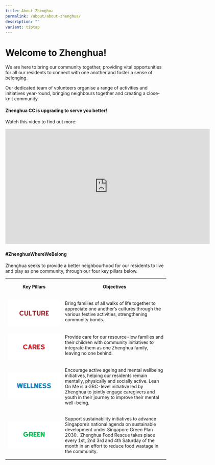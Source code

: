 ```yaml
---
title: About Zhenghua
permalink: /about/about-zhenghua/
description: ""
variant: tiptap
---
```

<h1>Welcome to Zhenghua!</h1><p>We are here to bring our community together, providing vital opportunities for all our residents to connect with one another and foster a sense of belonging.</p><p>Our dedicated team of volunteers organise a range of activities and initiatives year-round, bringing neighbours together and creating a close-knit community.</p><p></p><h4>Zhenghua CC is upgrading to serve you better!</h4><p>Watch this video to find out more:</p><div class="iframe-wrapper"><iframe height="360" width="640" allowfullscreen="true" frameborder="0" src="https://player.vimeo.com/video/892979622?badge=0&amp;autopause=0&amp;player_id=0&amp;app_id=58479"></iframe></div><p></p><h4>#ZhenghuaWhereWeBelong</h4><p>Zhenghua seeks to provide a better neighbourhood for our residents to live and play as one community, through our four key pillars below.</p><table><tbody><tr><th rowspan="1" colspan="1"><p>Key Pillars</p></th><th rowspan="1" colspan="1"><p>Objectives</p></th></tr><tr><td rowspan="1" colspan="1"><p></p><div class="isomer-image-wrapper"><img height="auto" width="100%" alt="culture" src="/images/Culture.jpg"></div></td><td rowspan="1" colspan="1"><p>Bring families of all walks of life together to appreciate one another’s cultures through the various festive activities, strengthening community bonds. </p></td></tr><tr><td rowspan="1" colspan="1"><p></p><div class="isomer-image-wrapper"><img height="auto" width="100%" alt="" src="/images/Cares.jpg"></div></td><td rowspan="1" colspan="1"><p>Provide care for our resource-low families and their children with community initiatives to integrate them as one Zhenghua family, leaving no one behind.</p></td></tr><tr><td rowspan="1" colspan="1"><p></p><p></p><p></p><p></p><div class="isomer-image-wrapper"><img height="auto" width="100%" alt="" src="/images/Wellness.jpg"></div><p></p><p></p></td><td rowspan="1" colspan="1"><p>Encourage active ageing and mental wellbeing initiatives, helping our residents remain mentally, physically and socially active.&nbsp;Lean On Me is a GRC-level initiative led by Zhenghua to jointly engage caregivers and youth in their journey to improve their mental well-being.</p></td></tr><tr><td rowspan="1" colspan="1"><p></p><p></p><p></p><p></p><div class="isomer-image-wrapper"><img height="auto" width="100%" alt="" src="/images/Green.jpg"></div><p></p><p></p><p></p></td><td rowspan="1" colspan="1"><p>Support sustainability initiatives to advance Singapore’s national agenda on sustainable development under Singapore Green Plan 2030.&nbsp; Zhenghua Food Rescue takes place every 1st, 2nd 3rd and 4th Saturday of the month in an effort to reduce food wastage in the community.</p></td></tr></tbody></table><p></p>